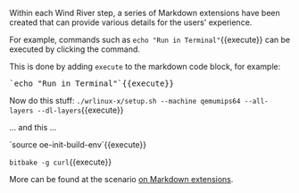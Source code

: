Within each Wind River step, a series of Markdown extensions have been created that can provide various details for the users' experience.

For example, commands such as `echo "Run in Terminal"`{{execute}}
 can be executed by clicking the command.

This is done by adding `execute` to the markdown code block, for example:
<pre>`echo "Run in Terminal"`{{execute}}</pre>

Now do this stuff:
`./wrlinux-x/setup.sh --machine qemumips64 --all-layers --dl-layers`{{execute}}
<p>... and this ...</p>
`source oe-init-build-env`{{execute}}

`bitbake -g curl`{{execute}}

More can be found at the scenario [on Markdown extensions](https://katacoda.com/scenario-examples/markdown-extensions).
